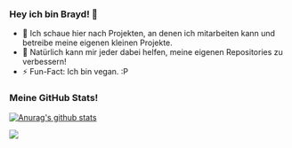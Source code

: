 ### Hey ich bin Brayd! 👋

- 👯 Ich schaue hier nach Projekten, an denen ich mitarbeiten kann und betreibe meine eigenen kleinen Projekte.
- 🤔 Natürlich kann mir jeder dabei helfen, meine eigenen Repositories zu verbessern!
- ⚡ Fun-Fact: Ich bin vegan. :P
### Meine GitHub Stats!
[![Anurag's github stats](https://github-readme-stats.vercel.app/api?username=braydofficial&count_private=true&show_icons=true&theme=dracula&include_all_commits=true)](https://github.com/anuraghazra/github-readme-stats)

<a href="https://www.buymeacoffee.com/braydofficial"><img src="https://img.buymeacoffee.com/button-api/?text=Buy me a coffee&emoji=&slug=braydofficial&button_colour=FFDD00&font_colour=000000&font_family=Cookie&outline_colour=000000&coffee_colour=ffffff"></a>

